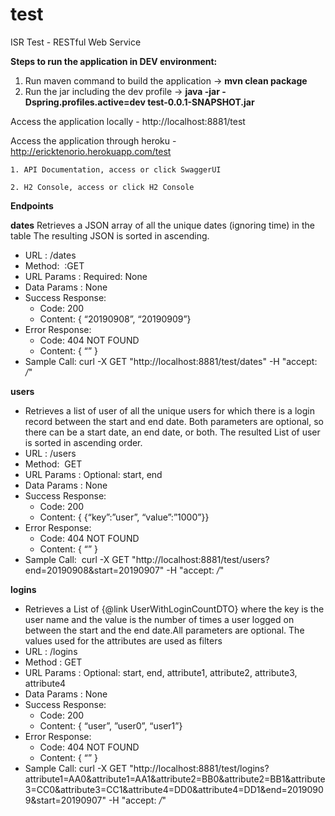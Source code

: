 # test
ISR Test - RESTful Web Service

<b>Steps to run the application in DEV environment:</b>
1. Run maven command to build the application -> <b>mvn clean package</b>
2. Run the jar including the dev profile -> <b>java -jar -Dspring.profiles.active=dev test-0.0.1-SNAPSHOT.jar</b>

Access the application locally - http://localhost:8881/test

Access the application through heroku - http://ericktenorio.herokuapp.com/test

	1. API Documentation, access or click SwaggerUI
	
	2. H2 Console, access or click H2 Console
	
<b>Endpoints</b>
	
<b>dates</b>
Retrieves a JSON array of all the unique dates (ignoring time) in the table The resulting JSON is sorted in ascending.
* URL : /dates
* Method:  :GET
* URL Params :
	Required: None
* Data Params : None
* Success Response:
    * Code: 200 
    * Content: { “20190908”, “20190909”}
* Error Response:
    * Code: 404 NOT FOUND 
    * Content: { “” }
* Sample Call: curl -X GET "http://localhost:8881/test/dates" -H "accept: */*"

<b>users</b>
* Retrieves a list of user of all the unique users for which there is a login record between the start and end date. Both parameters are optional, so there can be a start date, an end date, or both. The resulted List of user is sorted in ascending order.
* URL : /users
* Method:  GET
* URL Params :
	Optional: start, end
* Data Params : None
* Success Response:
    * Code: 200 
    * Content: { {“key”:”user”, “value”:”1000”}}
* Error Response:
    * Code: 404 NOT FOUND 
    * Content: { “” }
* Sample Call:  curl -X GET "http://localhost:8881/test/users?end=20190908&start=20190907" -H "accept: */*"

<b>logins</b>
* Retrieves a List of {@link UserWithLoginCountDTO} where the key is the user name and the value is the number of times a user logged on between the start and the end date.All parameters are optional. The values used for the attributes are used as filters
* URL : /logins
* Method : GET
* URL Params : 
	Optional: start, end, attribute1, attribute2, attribute3, attribute4
* Data Params : None
* Success Response:
    * Code: 200 
    * Content: { “user”, ”user0”, “user1”}
* Error Response:
    * Code: 404 NOT FOUND 
    * Content: { “” }
* Sample Call: curl -X GET "http://localhost:8881/test/logins?attribute1=AA0&attribute1=AA1&attribute2=BB0&attribute2=BB1&attribute3=CC0&attribute3=CC1&attribute4=DD0&attribute4=DD1&end=20190909&start=20190907" -H "accept: */*"

